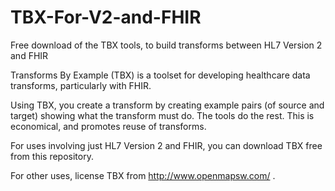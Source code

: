 # TBX-For-V2-and-FHIR
Free download of the TBX tools, to build transforms between HL7 Version 2 and FHIR

Transforms By Example (TBX) is a toolset for developing healthcare data transforms, particularly with FHIR.

Using TBX, you create a transform by creating example pairs (of source and target) showing what the transform must do. The tools do the rest. This is economical, and promotes reuse of transforms.

For uses involving just HL7 Version 2 and FHIR, you can download TBX free from this repository.

For other uses, license TBX from http://www.openmapsw.com/ .
